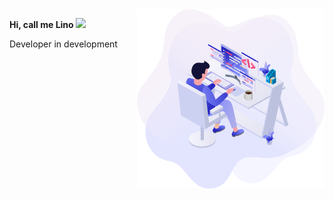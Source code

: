 <img align="right" src=".github/illustration.png" width="300"/>
<p><b>Hi, call me Lino <img src="https://raw.githubusercontent.com/kaueMarques/kaueMarques/master/hi.gif" width="20px"></b></p>
Developer in development


